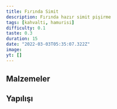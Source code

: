 ```yaml
---
title: Fırında Simit
description: Fırında hazır simit pişirme
tags: [kahvalti, hamurisi]
difficulty: 0.1
taste: 0.3
duration: 15
date: "2022-03-03T05:35:07.322Z"
image:
yt: []
---
```


## Malzemeler

## Yapılışı

